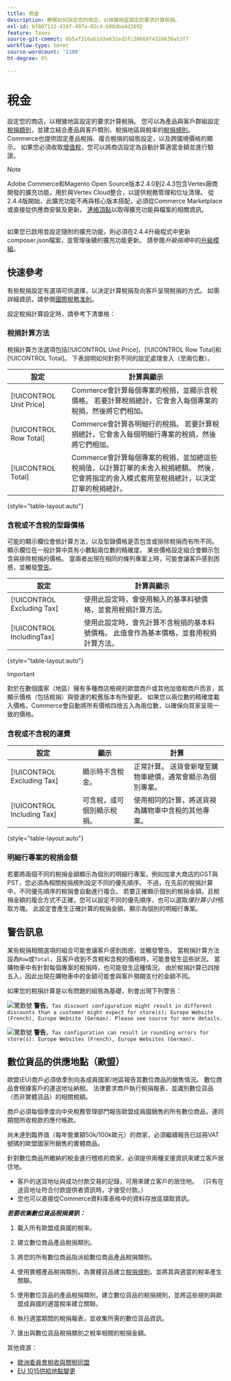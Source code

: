 ```yaml
---
title: 稅金
description: 瞭解如何設定您的商店，以根據地區設定的要求計算稅捐。
exl-id: bf807132-416f-497a-82c4-b00dba4d3092
feature: Taxes
source-git-commit: 8b5af316ab1d2e632ed5fc2066974326830ab3f7
workflow-type: tm+mt
source-wordcount: '1100'
ht-degree: 0%

---
```


# 稅金

設定您的商店，以根據地區設定的要求計算稅捐。 您可以為產品與客戶群組設定[稅捐類別](tax-class.md)，並建立結合產品與客戶類別、稅捐地區與稅率的[稅捐規則](tax-rules.md)。 Commerce也提供固定產品稅捐、複合稅捐的組態設定，以及跨國境價格的顯示。 如果您必須收取[增值稅](vat.md)，您可以將商店設定為自動計算適當金額並進行驗證。

>[!NOTE]
>
>Adobe Commerce和Magento Open Source版本2.4.0到2.4.3包含Vertex廠商開發的擴充功能，用於與Vertex Cloud整合，以提供稅務管理和位址清理。 從2.4.4版開始，此擴充功能不再與核心版本搭配，必須從Commerce Marketplace或直接從供應商安裝及更新。 [連絡頂點](https://marketplace.magento.com/partner/vertex_inc)以取得擴充功能與檔案的相關資訊。<br><br>
>
>如果您已啟用並設定隨附的擴充功能，則必須在2.4.4升級程式中更新composer.json檔案，並管理後續的擴充功能更新。 請參閱&#x200B;_升級指南_&#x200B;中的[升級模組](https://experienceleague.adobe.com/docs/commerce-operations/upgrade-guide/modules/upgrade.html?lang=zh-Hant)。

## 快速參考

有些稅捐設定有選項可供選擇，以決定計算稅捐及向客戶呈現稅捐的方式。 如需詳細資訊，請參閱[國際稅務准則](international-tax-guidelines.md)。

設定稅捐計算設定時，請參考下清單格：

### 稅捐計算方法

稅捐計算方法選項包括[!UICONTROL Unit Price]、[!UICONTROL Row Total]和[!UICONTROL Total]。 下表說明如何針對不同的設定處理舍入（至兩位數）。

| 設定 | 計算與顯示 |
|--- |--- |
| [!UICONTROL Unit Price] | Commerce會計算每個專案的稅捐，並顯示含稅價格。 若要計算稅捐總計，它會舍入每個專案的稅捐，然後將它們相加。 |
| [!UICONTROL Row Total] | Commerce會計算各明細行的稅捐。 若要計算稅捐總計，它會舍入每個明細行專案的稅捐，然後將它們相加。 |
| [!UICONTROL Total] | Commerce會計算每個專案的稅捐，並加總這些稅捐值，以計算訂單的未舍入稅捐總額。 然後，它會將指定的舍入模式套用至稅捐總計，以決定訂單的稅捐總計。 |

{style="table-layout:auto"}

### 含稅或不含稅的型錄價格

可能的顯示欄位會依計算方法，以及型錄價格是否包含或排除稅捐而有所不同。 顯示欄位在一般計算中具有小數點兩位數的精確度。 某些價格設定組合會顯示包含與排除稅捐的價格。 當兩者出現在相同的條列專案上時，可能會讓客戶感到困惑，並觸發[警告](taxes.md#warning-messages)。

| 設定 | 計算與顯示 |
|--- |--- |
| [!UICONTROL Excluding Tax] | 使用此設定時，會使用輸入的基準料號價格，並套用稅捐計算方法。 |
| [!UICONTROL IncludingTax] | 使用此設定時，會先計算不含稅捐的基本料號價格。 此值會作為基本價格，並套用稅捐計算方法。 |

{style="table-layout:auto"}

>[!IMPORTANT]
>
>對於在數個國家（地區）擁有多種商店檢視的歐盟商戶或其他加值稅商戶而言，其顯示價格（包括稅捐）與營運的較舊版本有所變更。 如果您以兩位數的精確度載入價格，Commerce會自動將所有價格四捨五入為兩位數，以確保向買家呈現一致的價格。

### 含稅或不含稅的運費

| 設定 | 顯示 | 計算 |
|--- |--- |--- |
| [!UICONTROL Excluding Tax] | 顯示時不含稅金。 | 正常計算。 送貨會新增至購物車總價，通常會顯示為個別專案。 |
| [!UICONTROL Including Tax] | 可含稅，或可個別顯示稅捐。 | 使用相同的計算，將送貨視為購物車中含稅的其他專案。 |

{style="table-layout:auto"}

### 明細行專案的稅捐金額

若要將兩個不同的稅捐金額顯示為個別的明細行專案，例如加拿大商店的GST與PST，您必須為相關稅捐規則設定不同的優先順序。 不過，在先前的稅捐計算中，不同優先順序的稅捐會自動進行複合。 若要正確顯示個別的稅捐金額，且稅捐金額的複合方式不正確，您可以設定不同的優先順序，也可以選取&#x200B;_僅計算小計_&#x200B;核取方塊。 此設定會產生正確計算的稅捐金額，顯示為個別的明細行專案。

## 警告訊息

某些稅捐相關選項的組合可能會讓客戶感到困惑，並觸發警告。 當稅捐計算方法設為`Row`或`Total`，且客戶收到不含稅和含稅的價格時，可能會發生這些狀況。 當購物車中有針對每個專案的稅捐時，也可能發生這種情況。 由於稅捐計算已四捨五入，因此出現在購物車中的金額可能會與客戶預期支付的金額不同。

如果您的稅捐計算是以有問題的組態為基礎，則會出現下列警告：

![驚歎號](../assets/icon-warning.png) **警告**。`Tax discount configuration might result in different discounts than a customer might expect for store(s); Europe Website (French), Europe Website (German). Please see source for more details.`

![驚歎號](../assets/icon-warning.png) **警告**。`Tax configuration can result in rounding errors for store(s): Europe Websites (French), Europe Websites (German).`

## 數位貨品的供應地點（歐盟）

歐盟(EU)商戶必須依季別向各成員國家/地區報告其數位商品的銷售情況。 數位商品會根據客戶的運送地址納稅。 法律要求商戶執行稅捐報表，並識別數位貨品（而非實體貨品）的相關稅額。

商戶必須每個季度向中央稅務管理部門報告歐盟成員國銷售的所有數位商品，連同期間所收稅款的應付帳款。

尚未達到臨界值（每年營業額50k/100k歐元）的商家，必須繼續報告已註冊VAT號碼的歐盟國家所銷售的實體商品。

針對數位商品所繳納的稅金進行稽核的商家，必須提供兩種支援資訊來建立客戶居住地。

- 客戶的送貨地址與成功付款交易的記錄，可用來建立客戶的居住地。 （只有在送貨地址符合付款提供者資訊時，才接受付款。）
- 您也可以直接從Commerce資料庫表格中的資料存放區擷取資訊。

_&#x200B;**若要收集數位貨品稅捐資訊：**&#x200B;_

1. 載入所有歐盟成員國的稅率。

1. 建立數位商品產品稅捐類別。

1. 將您的所有數位商品指派給數位商品產品稅捐類別。

1. 使用實體產品稅捐類別，為實體貨品建立[稅捐規則](tax-rules.md)，並將其與適當的稅率產生關聯。

1. 使用數位貨品的產品稅捐類別，建立數位貨品的稅捐規則，並將這些規則與歐盟成員國的適當稅率建立關聯。

1. 執行適當期間的稅捐報表，並收集所需的數位貨品資訊。

1. 匯出與數位貨品稅捐類別之稅率相關的稅捐金額。

其他資源：

- [歐洲委員會稅收與關稅同盟][1]
- [EU 1015供給地點變更][2]

[1]: https://europa.eu/youreurope/business/taxation/vat/vat-rules-rates/index_en.htm
[2]: https://www2.deloitte.com/global/en/services/tax.html
